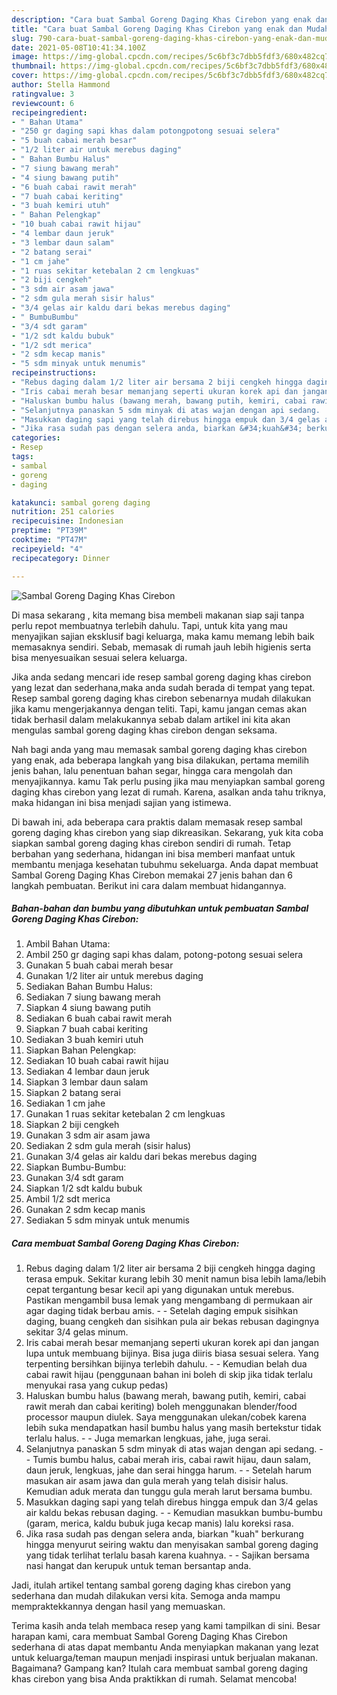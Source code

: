 ```yaml
---
description: "Cara buat Sambal Goreng Daging Khas Cirebon yang enak dan Mudah Dibuat"
title: "Cara buat Sambal Goreng Daging Khas Cirebon yang enak dan Mudah Dibuat"
slug: 790-cara-buat-sambal-goreng-daging-khas-cirebon-yang-enak-dan-mudah-dibuat
date: 2021-05-08T10:41:34.100Z
image: https://img-global.cpcdn.com/recipes/5c6bf3c7dbb5fdf3/680x482cq70/sambal-goreng-daging-khas-cirebon-foto-resep-utama.jpg
thumbnail: https://img-global.cpcdn.com/recipes/5c6bf3c7dbb5fdf3/680x482cq70/sambal-goreng-daging-khas-cirebon-foto-resep-utama.jpg
cover: https://img-global.cpcdn.com/recipes/5c6bf3c7dbb5fdf3/680x482cq70/sambal-goreng-daging-khas-cirebon-foto-resep-utama.jpg
author: Stella Hammond
ratingvalue: 3
reviewcount: 6
recipeingredient:
- " Bahan Utama"
- "250 gr daging sapi khas dalam potongpotong sesuai selera"
- "5 buah cabai merah besar"
- "1/2 liter air untuk merebus daging"
- " Bahan Bumbu Halus"
- "7 siung bawang merah"
- "4 siung bawang putih"
- "6 buah cabai rawit merah"
- "7 buah cabai keriting"
- "3 buah kemiri utuh"
- " Bahan Pelengkap"
- "10 buah cabai rawit hijau"
- "4 lembar daun jeruk"
- "3 lembar daun salam"
- "2 batang serai"
- "1 cm jahe"
- "1 ruas sekitar ketebalan 2 cm lengkuas"
- "2 biji cengkeh"
- "3 sdm air asam jawa"
- "2 sdm gula merah sisir halus"
- "3/4 gelas air kaldu dari bekas merebus daging"
- " BumbuBumbu"
- "3/4 sdt garam"
- "1/2 sdt kaldu bubuk"
- "1/2 sdt merica"
- "2 sdm kecap manis"
- "5 sdm minyak untuk menumis"
recipeinstructions:
- "Rebus daging dalam 1/2 liter air bersama 2 biji cengkeh hingga daging terasa empuk. Sekitar kurang lebih 30 menit namun bisa lebih lama/lebih cepat tergantung besar kecil api yang digunakan untuk merebus. Pastikan mengambil busa lemak yang mengambang di permukaan air agar daging tidak berbau amis.  Setelah daging empuk sisihkan daging, buang cengkeh dan sisihkan pula air bekas rebusan dagingnya sekitar 3/4 gelas minum."
- "Iris cabai merah besar memanjang seperti ukuran korek api dan jangan lupa untuk membuang bijinya. Bisa juga diiris biasa sesuai selera. Yang terpenting bersihkan bijinya terlebih dahulu.  Kemudian belah dua cabai rawit hijau (penggunaan bahan ini boleh di skip jika tidak terlalu menyukai rasa yang cukup pedas)"
- "Haluskan bumbu halus (bawang merah, bawang putih, kemiri, cabai rawit merah dan cabai keriting) boleh menggunakan blender/food processor maupun diulek. Saya menggunakan ulekan/cobek karena lebih suka mendapatkan hasil bumbu halus yang masih bertekstur tidak terlalu halus.  Juga memarkan lengkuas, jahe, juga serai."
- "Selanjutnya panaskan 5 sdm minyak di atas wajan dengan api sedang.  Tumis bumbu halus, cabai merah iris, cabai rawit hijau, daun salam, daun jeruk, lengkuas, jahe dan serai hingga harum.  Setelah harum masukan air asam jawa dan gula merah yang telah disisir halus. Kemudian aduk merata dan tunggu gula merah larut bersama bumbu."
- "Masukkan daging sapi yang telah direbus hingga empuk dan 3/4 gelas air kaldu bekas rebusan daging.  Kemudian masukkan bumbu-bumbu (garam, merica, kaldu bubuk juga kecap manis) lalu koreksi rasa."
- "Jika rasa sudah pas dengan selera anda, biarkan &#34;kuah&#34; berkurang hingga menyurut seiring waktu dan menyisakan sambal goreng daging yang tidak terlihat terlalu basah karena kuahnya.  Sajikan bersama nasi hangat dan kerupuk untuk teman bersantap anda."
categories:
- Resep
tags:
- sambal
- goreng
- daging

katakunci: sambal goreng daging 
nutrition: 251 calories
recipecuisine: Indonesian
preptime: "PT39M"
cooktime: "PT47M"
recipeyield: "4"
recipecategory: Dinner

---
```



![Sambal Goreng Daging Khas Cirebon](https://img-global.cpcdn.com/recipes/5c6bf3c7dbb5fdf3/680x482cq70/sambal-goreng-daging-khas-cirebon-foto-resep-utama.jpg)

Di masa  sekarang , kita memang bisa membeli makanan siap saji tanpa perlu repot membuatnya terlebih dahulu. Tapi, untuk kita yang mau menyajikan sajian eksklusif bagi keluarga, maka kamu memang lebih baik memasaknya sendiri. Sebab, memasak di rumah jauh lebih higienis serta bisa menyesuaikan sesuai selera keluarga.

Jika anda sedang mencari ide resep sambal goreng daging khas cirebon yang lezat dan sederhana,maka anda sudah berada di tempat yang tepat. Resep sambal goreng daging khas cirebon  sebenarnya mudah dilakukan jika kamu mengerjakannya dengan teliti. Tapi, kamu jangan cemas akan tidak berhasil dalam melakukannya 
sebab dalam artikel ini kita akan mengulas sambal goreng daging khas cirebon dengan seksama.  



Nah bagi anda yang mau memasak sambal goreng daging khas cirebon yang enak, ada beberapa langkah yang bisa dilakukan, pertama memilih jenis bahan, lalu penentuan bahan segar, hingga cara mengolah dan menyajikannya. kamu Tak perlu pusing jika mau menyiapkan sambal goreng daging khas cirebon yang lezat di rumah. Karena, asalkan anda  tahu triknya, maka hidangan ini bisa menjadi sajian yang istimewa.

Di bawah ini, ada beberapa cara praktis  dalam memasak resep sambal goreng daging khas cirebon yang siap dikreasikan. Sekarang, yuk kita coba siapkan sambal goreng daging khas cirebon sendiri di rumah. Tetap berbahan yang sederhana, hidangan ini bisa memberi manfaat untuk membantu menjaga kesehatan tubuhmu sekeluarga. Anda dapat membuat Sambal Goreng Daging Khas Cirebon memakai 27 jenis bahan dan 6 langkah pembuatan. Berikut ini cara dalam membuat hidangannya.

<!--inarticleads1-->

##### Bahan-bahan dan bumbu yang dibutuhkan untuk pembuatan Sambal Goreng Daging Khas Cirebon:

1. Ambil  Bahan Utama:
1. Ambil 250 gr daging sapi khas dalam, potong-potong sesuai selera
1. Gunakan 5 buah cabai merah besar
1. Gunakan 1/2 liter air untuk merebus daging
1. Sediakan  Bahan Bumbu Halus:
1. Sediakan 7 siung bawang merah
1. Siapkan 4 siung bawang putih
1. Sediakan 6 buah cabai rawit merah
1. Siapkan 7 buah cabai keriting
1. Sediakan 3 buah kemiri utuh
1. Siapkan  Bahan Pelengkap:
1. Sediakan 10 buah cabai rawit hijau
1. Sediakan 4 lembar daun jeruk
1. Siapkan 3 lembar daun salam
1. Siapkan 2 batang serai
1. Sediakan 1 cm jahe
1. Gunakan 1 ruas sekitar ketebalan 2 cm lengkuas
1. Siapkan 2 biji cengkeh
1. Gunakan 3 sdm air asam jawa
1. Sediakan 2 sdm gula merah (sisir halus)
1. Gunakan 3/4 gelas air kaldu dari bekas merebus daging
1. Siapkan  Bumbu-Bumbu:
1. Gunakan 3/4 sdt garam
1. Siapkan 1/2 sdt kaldu bubuk
1. Ambil 1/2 sdt merica
1. Gunakan 2 sdm kecap manis
1. Sediakan 5 sdm minyak untuk menumis




<!--inarticleads2-->

##### Cara membuat Sambal Goreng Daging Khas Cirebon:

1. Rebus daging dalam 1/2 liter air bersama 2 biji cengkeh hingga daging terasa empuk. Sekitar kurang lebih 30 menit namun bisa lebih lama/lebih cepat tergantung besar kecil api yang digunakan untuk merebus. Pastikan mengambil busa lemak yang mengambang di permukaan air agar daging tidak berbau amis. -  - Setelah daging empuk sisihkan daging, buang cengkeh dan sisihkan pula air bekas rebusan dagingnya sekitar 3/4 gelas minum.
1. Iris cabai merah besar memanjang seperti ukuran korek api dan jangan lupa untuk membuang bijinya. Bisa juga diiris biasa sesuai selera. Yang terpenting bersihkan bijinya terlebih dahulu. -  - Kemudian belah dua cabai rawit hijau (penggunaan bahan ini boleh di skip jika tidak terlalu menyukai rasa yang cukup pedas)
1. Haluskan bumbu halus (bawang merah, bawang putih, kemiri, cabai rawit merah dan cabai keriting) boleh menggunakan blender/food processor maupun diulek. Saya menggunakan ulekan/cobek karena lebih suka mendapatkan hasil bumbu halus yang masih bertekstur tidak terlalu halus. -  - Juga memarkan lengkuas, jahe, juga serai.
1. Selanjutnya panaskan 5 sdm minyak di atas wajan dengan api sedang. -  - Tumis bumbu halus, cabai merah iris, cabai rawit hijau, daun salam, daun jeruk, lengkuas, jahe dan serai hingga harum. -  - Setelah harum masukan air asam jawa dan gula merah yang telah disisir halus. Kemudian aduk merata dan tunggu gula merah larut bersama bumbu.
1. Masukkan daging sapi yang telah direbus hingga empuk dan 3/4 gelas air kaldu bekas rebusan daging. -  - Kemudian masukkan bumbu-bumbu (garam, merica, kaldu bubuk juga kecap manis) lalu koreksi rasa.
1. Jika rasa sudah pas dengan selera anda, biarkan &#34;kuah&#34; berkurang hingga menyurut seiring waktu dan menyisakan sambal goreng daging yang tidak terlihat terlalu basah karena kuahnya. -  - Sajikan bersama nasi hangat dan kerupuk untuk teman bersantap anda.




Jadi, itulah artikel tentang  sambal goreng daging khas cirebon  yang sederhana dan mudah dilakukan versi kita. Semoga anda mampu mempraktekkannya dengan hasil yang memuaskan. 

Terima kasih anda telah membaca resep yang kami tampilkan di sini. Besar harapan kami, cara membuat  Sambal Goreng Daging Khas Cirebon sederhana di atas dapat membantu Anda menyiapkan makanan yang lezat untuk keluarga/teman maupun menjadi inspirasi untuk berjualan makanan. Bagaimana? Gampang kan? Itulah cara membuat sambal goreng daging khas cirebon yang bisa Anda praktikkan di rumah. Selamat mencoba!

